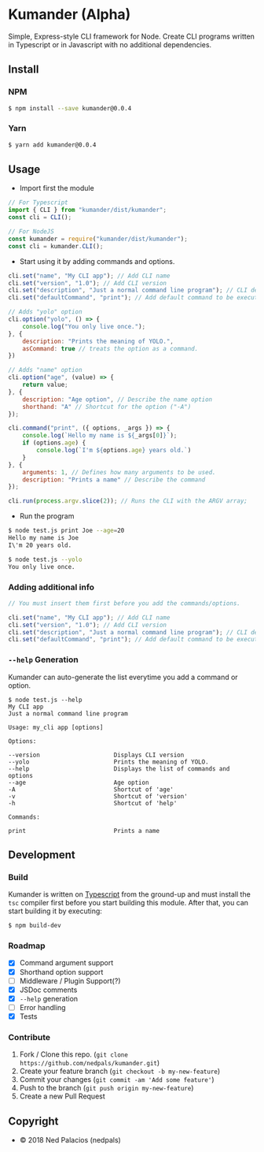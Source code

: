 # Kumander (Alpha)
Simple, Express-style CLI framework for Node. Create CLI programs written in Typescript or in Javascript with no additional dependencies.

## Install
### NPM
```bash
$ npm install --save kumander@0.0.4
```
### Yarn
```bash
$ yarn add kumander@0.0.4
```

## Usage
- Import first the module
```javascript
// For Typescript
import { CLI } from "kumander/dist/kumander";
const cli = CLI();

// For NodeJS
const kumander = require("kumander/dist/kumander");
const cli = kumander.CLI();
```
- Start using it by adding commands and options.
```javascript
cli.set("name", "My CLI app"); // Add CLI name
cli.set("version", "1.0"); // Add CLI version
cli.set("description", "Just a normal command line program"); // CLI description
cli.set("defaultCommand", "print"); // Add default command to be executed

// Adds "yolo" option
cli.option("yolo", () => {
    console.log("You only live once.");
}, {
    description: "Prints the meaning of YOLO.",
    asCommand: true // treats the option as a command.
})

// Adds "name" option
cli.option("age", (value) => {
    return value;
}, {
    description: "Age option", // Describe the name option
    shorthand: "A" // Shortcut for the option ("-A")
});

cli.command("print", ({ options, _args }) => {
    console.log(`Hello my name is ${_args[0]}`);
    if (options.age) {
        console.log(`I'm ${options.age} years old.`)
    }
}, {
    arguments: 1, // Defines how many arguments to be used.
    description: "Prints a name" // Describe the command
});

cli.run(process.argv.slice(2)); // Runs the CLI with the ARGV array;
```
- Run the program
```bash
$ node test.js print Joe --age=20
Hello my name is Joe
I\'m 20 years old.

$ node test.js --yolo
You only live once.
```

### Adding additional info
```javascript
// You must insert them first before you add the commands/options.

cli.set("name", "My CLI app"); // Add CLI name
cli.set("version", "1.0"); // Add CLI version
cli.set("description", "Just a normal command line program"); // CLI description
cli.set("defaultCommand", "print"); // Add default command to be executed
```

### `--help` Generation
Kumander can auto-generate the list everytime you add a command or option.
```
$ node test.js --help
My CLI app
Just a normal command line program

Usage: my_cli app [options]

Options:

--version                     Displays CLI version
--yolo                        Prints the meaning of YOLO.
--help                        Displays the list of commands and options
--age                         Age option
-A                            Shortcut of 'age'
-v                            Shortcut of 'version'
-h                            Shortcut of 'help'

Commands:

print                         Prints a name
```

## Development 
### Build
Kumander is written on [Typescript](https://typescriptlang.org) from the ground-up and must install the `tsc` compiler first before you start building this module. After that, you can start building it by executing:
```bash
$ npm build-dev
```

### Roadmap
- [x] Command argument support
- [x] Shorthand option support
- [ ] Middleware / Plugin Support(?)
- [x] JSDoc comments
- [x] `--help` generation
- [ ] Error handling
- [x] Tests

### Contribute
1. Fork / Clone this repo. (`git clone https://github.com/nedpals/kumander.git`)
2. Create your feature branch (`git checkout -b my-new-feature`)
3. Commit your changes (`git commit -am 'Add some feature'`)
4. Push to the branch (`git push origin my-new-feature`)
5. Create a new Pull Request

## Copyright
- &copy; 2018 Ned Palacios (nedpals)